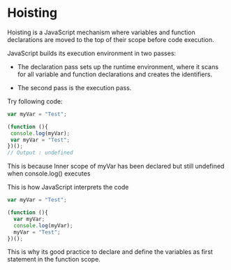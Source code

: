 # Hoisting

Hoisting is a JavaScript mechanism where variables and function declarations are moved to the top of their scope before code execution.

JavaScript builds its execution environment in two passes:

* The declaration pass sets up the runtime environment, where it scans for all variable and function declarations and creates the identifiers.

* The second pass is the execution pass.

Try following code:
 ```js
 var myVar = "Test";

 (function (){
  console.log(myVar);
  var myVar = "Test";
 })();
 // Output : undefined
 ```
 This is because Inner scope of myVar has been declared but still undefined when console.log() executes

 This is how JavaScript interprets the code
```js
var myVar = "Test";

(function (){
  var myVar;
  console.log(myVar);
  myVar = "Test";
})();
 ```

 This is why its good practice to declare and define the variables as first statement in the function scope.
 
